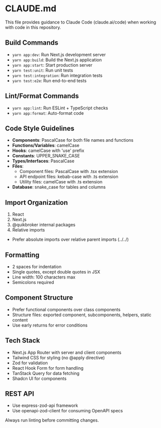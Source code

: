 # CLAUDE.md

This file provides guidance to Claude Code (claude.ai/code) when working with code in this repository.

## Build Commands
- `yarn app:dev`: Run Next.js development server
- `yarn app:build`: Build the Next.js application
- `yarn app:start`: Start production server
- `yarn test:unit`: Run unit tests
- `yarn test:integration`: Run integration tests
- `yarn test:e2e`: Run end-to-end tests

## Lint/Format Commands
- `yarn app:lint`: Run ESLint + TypeScript checks
- `yarn app:format`: Auto-format code

## Code Style Guidelines
- **Components**: PascalCase for both file names and functions
- **Functions/Variables**: camelCase
- **Hooks**: camelCase with 'use' prefix
- **Constants**: UPPER_SNAKE_CASE
- **Types/Interfaces**: PascalCase
- **Files**:
  - Component files: PascalCase with .tsx extension
  - API endpoint files: kebab-case with .ts extension
  - Utility files: camelCase with .ts extension
- **Database**: snake_case for tables and columns

## Import Organization
1. React
2. Next.js
3. @quikbroker internal packages
4. Relative imports
- Prefer absolute imports over relative parent imports (../../)

## Formatting
- 2 spaces for indentation
- Single quotes, except double quotes in JSX
- Line width: 100 characters max
- Semicolons required

## Component Structure
- Prefer functional components over class components
- Structure files: exported component, subcomponents, helpers, static content
- Use early returns for error conditions

## Tech Stack
- Next.js App Router with server and client components
- Tailwind CSS for styling (no @apply directive)
- Zod for validation
- React Hook Form for form handling
- TanStack Query for data fetching
- Shadcn UI for components

## REST API
- Use express-zod-api framework
- Use openapi-zod-client for consuming OpenAPI specs

Always run linting before committing changes.
